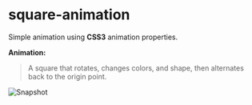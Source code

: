 # square-animation

Simple animation using **CSS3** animation properties.

**Animation:**
>A square that rotates, changes colors, and shape, then alternates back to the origin point.

![Snapshot](http://i.imgur.com/FktkWz3.png)
